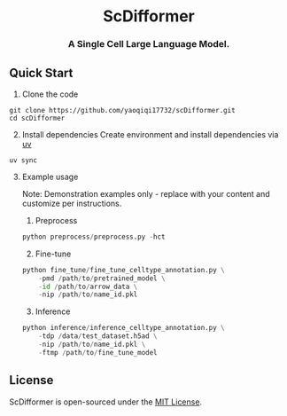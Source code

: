 <div  align="center" style="margin-top: 3%">
   <h1>
     ScDifformer
   </h1>
   <h3>
    A Single Cell Large Language Model.
   </h3>
</div>

## Quick Start

1. Clone the code

```shell
git clone https://github.com/yaoqiqi17732/scDifformer.git
cd scDifformer
```

2. Install dependencies
   Create environment and install dependencies via [uv](https://docs.astral.sh/uv)

```shell
uv sync
```

3. Example usage

   Note: Demonstration examples only - replace with your content and customize per instructions.
    1. Preprocess
    ```python
    python preprocess/preprocess.py -hct
    ```
    2. Fine-tune

    ```python
    python fine_tune/fine_tune_celltype_annotation.py \
        -pmd /path/to/pretrained_model \
        -id /path/to/arrow_data \
        -nip /path/to/name_id.pkl
    ```
    3. Inference
    ```python
    python inference/inference_celltype_annotation.py \
        -tdp /data/test_dataset.h5ad \
        -nip /path/to/name_id.pkl \
        -ftmp /path/to/fine_tune_model
    ```

## License

ScDifformer is open-sourced under the [MIT License](https://opensource.org/licenses/MIT).
